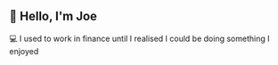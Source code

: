 ## 👋 Hello, I'm Joe  

💻 I used to work in finance until I realised I could be doing something I enjoyed
